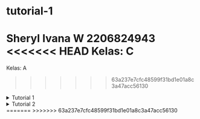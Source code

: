 # tutorial-1

Sheryl Ivana W
2206824943
<<<<<<< HEAD
Kelas: C
=======
Kelas: A
>>>>>>> 63a237e7cfc48599f31bd1e01a8c3a47acc56130

<details>
<summary>Tutorial 1</summary>
**Reflection 1**  
You already implemented two new features using Spring Boot. Check again your source code and evaluate the coding standards that you have learned in this module. Write clean code principles and secure coding practices that have been applied to your code.  If you find any mistake in your source code, please explain how to improve your code. **Please write your reflection inside the repository's README.md file.**  

Some of the clean codes principles (not all of them) that I applied are:

I used clear, concise, and meaningful names for variables and functions so that my code is easy to understand (no comments required for now)
I kept the function sizes small and focused on one specific task

Secure coding practices that I followed are:
Post method for creating products

Errors that I encountered while doing this assignment:

I created test functions in main instead of test which prevented JUnit from being recognized by Code Editor:
Solution: I transferred all test functions to test folder

Selenium was not working:
Solution: I missed ‘$’ in the @Value

Edit product request was doing GET instead of POST:
Solution: I used a hidden input form field to store the Product ID instead of putting it in the URL (Not secure but I have not found a better way yet)
Update: I corrected the delete and edit requests to use the right methods

Response stopped

New topic

**Reflection 2**
1. After writing the unit test, how do you feel? How many unit tests should be made in a class? How to make sure that our unit tests are enough to verify our program? It would be good if you learned about code coverage. Code coverage is a metric that can help you understand how much of your source is tested. If you have 100% code coverage, does that mean your code has no bugs or errors?

I feel more confident about my code after doing unit tests. There is no definitive answer for how many unit tests a class should have, but some experts recommend that it should cover 80% of the code. To ensure that our unit tests are sufficient to validate our program, we need to test all features in our program so there are no unhandled cases. Even with 100% code coverage, there are still many false-positives and false-negatives, so it does not guarantee that our code is error-free or bug-free.

2. Suppose that after writing the CreateProductFunctionalTest.java along with the corresponding test case, you were asked to create another functional test suite that verifies the number of items in the product list. You decided to create a new Java class similar to the prior functional test suites with the same setup procedures and instance variables.  
<<<<<<< HEAD
What do you think about the cleanliness of the code of the new functional test suite? Will the new code reduce the code quality? Identify the potential clean code issues, explain the reasons, and suggest possible improvements to make the code cleaner!  
I think the code of the new functional test suite is not very clean. It has some issues that could reduce the code quality and make it harder to maintain and understand. Here are some of the potential clean code issues I found, along with the reasons and possible improvements:
  
     - The code has too many comments. Comments are useful to explain the intent or purpose of the code, but they should not be used to describe what the code does. The code itself should be clear and self-explanatory. Too many comments can clutter the code and make it harder to read. They can also become outdated and misleading if the code changes. A possible improvement is to remove unnecessary comments and use meaningful names for variables, functions, and classes instead. 
     - The code has long and complex functions. Functions should be small and do only one thing. Long and complex functions are hard to understand, test, and debug. They can also introduce side effects and dependencies that make the code less modular and reusable. A possible improvement is to break down long and complex functions into smaller and simpler ones, and use descriptive names for them.
     - The code has magic numbers and strings. Magic numbers and strings are literal values that are used directly in the code without any explanation. They can make the code hard to understand, modify, and maintain. They can also introduce errors and inconsistencies if they are used in multiple places. A possible improvement is to replace magic numbers and strings with constants or variables, and give them meaningful names
=======
   What do you think about the cleanliness of the code of the new functional test suite? Will the new code reduce the code quality? Identify the potential clean code issues, explain the reasons, and suggest possible improvements to make the code cleaner!  
   I think the code of the new functional test suite is not very clean. It has some issues that could reduce the code quality and make it harder to maintain and understand. Here are some of the potential clean code issues I found, along with the reasons and possible improvements:

   - The code has too many comments. Comments are useful to explain the intent or purpose of the code, but they should not be used to describe what the code does. The code itself should be clear and self-explanatory. Too many comments can clutter the code and make it harder to read. They can also become outdated and misleading if the code changes. A possible improvement is to remove unnecessary comments and use meaningful names for variables, functions, and classes instead.
   - The code has long and complex functions. Functions should be small and do only one thing. Long and complex functions are hard to understand, test, and debug. They can also introduce side effects and dependencies that make the code less modular and reusable. A possible improvement is to break down long and complex functions into smaller and simpler ones, and use descriptive names for them.
   - The code has magic numbers and strings. Magic numbers and strings are literal values that are used directly in the code without any explanation. They can make the code hard to understand, modify, and maintain. They can also introduce errors and inconsistencies if they are used in multiple places. A possible improvement is to replace magic numbers and strings with constants or variables, and give them meaningful names
>>>>>>> 63a237e7cfc48599f31bd1e01a8c3a47acc56130

</details>
<details>
<summary>Tutorial 2</summary>
<<<<<<< HEAD
=======
link koyeb: https://eshop-sheryl.koyeb.app/
>>>>>>> 63a237e7cfc48599f31bd1e01a8c3a47acc56130
Masalah Kualitas Kode yang Diperbaiki:

Masalah "The instance method name 'HomePage' doesn't match '[a-z][a-zA-Z0-9]*'" oleh PMD:
Solusi: Menggunakan gaya penulisan camel case untuk nama metode.
Masalah "Unnecessary modifier 'public' on method '...': the method is declared in an interface type" oleh PMD:
Solusi: Menghapus modifier public pada metode dalam antarmuka (interface).
Masalah "This utility class has a non-private constructor" oleh PMD:
Solusi: Masalah ini diabaikan karena jika kita menambahkan konstruktor private di kelas EshopApplication, program tidak akan dapat dijalankan (false-positive).
Implementasi CI/CD dalam Workflows (GitHub)/Pipelines (GitLab):
Implementasi saat ini sudah memenuhi definisi Continuous Integration dan Continuous Deployment. Proyek ini telah menerapkan CI yang mencakup fase Code dan Test. CI diwakili oleh file ci.yml yang otomatis menguji proses setiap kali ada pull, push, atau merge ke repositori. Untuk Deployment, Koyeb juga telah mengimplementasikan CI/CD untuk otomatisasi proses deployment setiap kali ada pull, push, atau merge dari repositori. Ini mencakup fase Review dan Operasional dalam Continuous Delivery/Deployment.

<<<<<<< HEAD
</details>
=======
</details>
>>>>>>> 63a237e7cfc48599f31bd1e01a8c3a47acc56130
